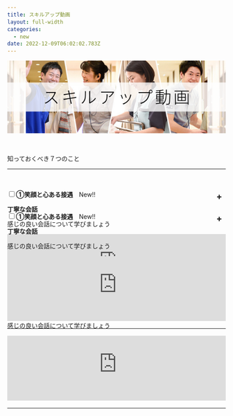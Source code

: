 ```yaml
---
title: スキルアップ動画
layout: full-width
categories:
  - new
date: 2022-12-09T06:02:02.783Z
---
```

<div class="flex flex-wrap justify-center">

<img src="/images/1555513392.png" class="max-w-full  h-auto" alt="..." ></div>

<br>

<p class="text-3xl text-blue-600 text-center font-bold">知っておくべき７つのこと</span>

<hr class="border-dashed border-black "></hr>

<br>

<script src="https://cdn.tailwindcss.com"></script><style>/* Tab content - closed */.tab-content {max-height: 0;-webkit-transition: max-height .35s;-o-transition: max-height .35s;transition: max-height .35s;}/* :checked - resize to full height */.tab input:checked~.tab-content {max-height: 1000vh;}/* Icon */.tab label::after {float: right;right: 0;top: 0;display: block;width: 1.5em;height: 1.5em;line-height: 1.5;font-size: 1.25rem;text-align: center;-webkit-transition: all .35s;-o-transition: all .35s;transition: all .35s;}/* Icon formatting - closed */.tab input[type=checkbox]+label::after {content: "+";font-weight: bold;/*.font-bold*//*.border*/border-radius: 9999px;/*.rounded-full */border-color: #b8c2cc;/*.border-grey*/}.tab input[type=radio]+label::after {content: "\25BE";font-weight: bold;/*.font-bold*//*.border*/border-radius: 9999px;/*.rounded-full */border-color: #b8c2cc;/*.border-grey*/}/* Icon formatting - open */.tab input[type=checkbox]:checked+label::after {transform: rotate(315deg);/*.bg-indigo*/color: #f8fafc;/*.text-grey-lightest*/}</style></head>

<br>

<div class="">

<div class="tab w-full overflow-hidden border-t">

<div class=" flex flex-col space-y-4">

<div class="tab w-full text-xl text-black overflow-hidden border-t"><input class="absolute opacity-0 " id="tab-multi-one" type="checkbox" name="tabs"><label class="block p-2 text-sm text-left rounded-md bg-green-500 leading-normal cursor-pointer" for= "tab-multi-one"><b>①笑顔と心ある接遇</b><span class="text-red-500 text-base font-bold">　New!!</span></label><div class="tab-content overflow-hidden border-l-5 leading-normal"><div class="cp_actab-content"><p><a name="unei1" id="uneikanri" class="mce-item-anchor"></a></p>

</div>

<span class="text-sm text-blue-600 text-left"><b>丁寧な会話</b></span>

<span class="text-sm  text-left">感じの良い会話について学びましょう</span><br>

<iframe src="https://www.youtube-nocookie.com/embed/p6h-rYSVX90?start=13"width="100%" frameborder="0" allowfullscreen="allowfullscreen"></iframe><br>

<span class="text-sm text-blue-600 text-left"><b>丁寧な会話</b></span>

<span class="text-sm  text-left">感じの良い会話について学びましょう</span><br>

<iframe src="https://www.youtube-nocookie.com/embed/p6h-rYSVX90?start=13"width="100%" frameborder="0" allowfullscreen="allowfullscreen"></iframe><br>

<hr class="border-dashed border-black "></hr>

</div>

<br>

<div class="">

<div class="tab w-full overflow-hidden border-t">

<div class=" flex flex-col space-y-4">

<div class="tab w-full text-xl text-black overflow-hidden border-t"><input class="absolute opacity-0 " id="tab-multi-two" type="checkbox" name="tabs"><label class="block p-2 text-sm text-left rounded-md bg-green-500 leading-normal cursor-pointer" for= "tab-multi-two"><b>①笑顔と心ある接遇</b><span class="text-red-500 text-base font-bold">　New!!</span></label><div class="tab-content overflow-hidden border-l-5 leading-normal"><div class="cp_actab-content"><p><a name="unei1" id="uneikanri" class="mce-item-anchor"></a></p>

</div>

<span class="text-sm text-blue-600 text-left"><b>丁寧な会話</b></span>

<span class="text-sm  text-left">感じの良い会話について学びましょう</span><br>

<iframe src="https://www.youtube-nocookie.com/embed/p6h-rYSVX90?start=13"width="100%" frameborder="0" allowfullscreen="allowfullscreen"></iframe><br>

<hr class="border-dashed border-black "></hr>

</div>

<br>

<link href="https://cdn.jsdelivr.net/npm/tailwindcss/dist/tailwind.min.css" rel="stylesheet"> <style>